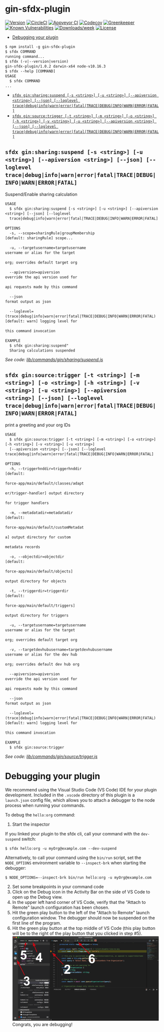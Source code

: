 gin-sfdx-plugin
===============



[![Version](https://img.shields.io/npm/v/gin-sfdx-plugin.svg)](https://npmjs.org/package/gin-sfdx-plugin)
[![CircleCI](https://circleci.com/gh/dieffrei/gin-sfdx-plugin/tree/master.svg?style=shield)](https://circleci.com/gh/dieffrei/gin-sfdx-plugin/tree/master)
[![Appveyor CI](https://ci.appveyor.com/api/projects/status/github/dieffrei/gin-sfdx-plugin?branch=master&svg=true)](https://ci.appveyor.com/project/heroku/gin-sfdx-plugin/branch/master)
[![Codecov](https://codecov.io/gh/dieffrei/gin-sfdx-plugin/branch/master/graph/badge.svg)](https://codecov.io/gh/dieffrei/gin-sfdx-plugin)
[![Greenkeeper](https://badges.greenkeeper.io/dieffrei/gin-sfdx-plugin.svg)](https://greenkeeper.io/)
[![Known Vulnerabilities](https://snyk.io/test/github/dieffrei/gin-sfdx-plugin/badge.svg)](https://snyk.io/test/github/dieffrei/gin-sfdx-plugin)
[![Downloads/week](https://img.shields.io/npm/dw/gin-sfdx-plugin.svg)](https://npmjs.org/package/gin-sfdx-plugin)
[![License](https://img.shields.io/npm/l/gin-sfdx-plugin.svg)](https://github.com/dieffrei/gin-sfdx-plugin/blob/master/package.json)

<!-- toc -->
* [Debugging your plugin](#debugging-your-plugin)
<!-- tocstop -->
<!-- install -->
<!-- usage -->
```sh-session
$ npm install -g gin-sfdx-plugin
$ sfdx COMMAND
running command...
$ sfdx (-v|--version|version)
gin-sfdx-plugin/1.0.2 darwin-x64 node-v10.16.3
$ sfdx --help [COMMAND]
USAGE
  $ sfdx COMMAND
...
```
<!-- usagestop -->
<!-- commands -->
* [`sfdx gin:sharing:suspend [-s <string>] [-u <string>] [--apiversion <string>] [--json] [--loglevel trace|debug|info|warn|error|fatal|TRACE|DEBUG|INFO|WARN|ERROR|FATAL]`](#sfdx-ginsharingsuspend--s-string--u-string---apiversion-string---json---loglevel-tracedebuginfowarnerrorfataltracedebuginfowarnerrorfatal)
* [`sfdx gin:source:trigger [-t <string>] [-m <string>] [-o <string>] [-h <string>] [-v <string>] [-u <string>] [--apiversion <string>] [--json] [--loglevel trace|debug|info|warn|error|fatal|TRACE|DEBUG|INFO|WARN|ERROR|FATAL]`](#sfdx-ginsourcetrigger--t-string--m-string--o-string--h-string--v-string--u-string---apiversion-string---json---loglevel-tracedebuginfowarnerrorfataltracedebuginfowarnerrorfatal)

## `sfdx gin:sharing:suspend [-s <string>] [-u <string>] [--apiversion <string>] [--json] [--loglevel trace|debug|info|warn|error|fatal|TRACE|DEBUG|INFO|WARN|ERROR|FATAL]`

Suspend/Enable sharing calculation

```
USAGE
  $ sfdx gin:sharing:suspend [-s <string>] [-u <string>] [--apiversion <string>] [--json] [--loglevel 
  trace|debug|info|warn|error|fatal|TRACE|DEBUG|INFO|WARN|ERROR|FATAL]

OPTIONS
  -s, --scope=sharingRule|groupMembership                                           [default: sharingRule] scope...

  -u, --targetusername=targetusername                                               username or alias for the target
                                                                                    org; overrides default target org

  --apiversion=apiversion                                                           override the api version used for
                                                                                    api requests made by this command

  --json                                                                            format output as json

  --loglevel=(trace|debug|info|warn|error|fatal|TRACE|DEBUG|INFO|WARN|ERROR|FATAL)  [default: warn] logging level for
                                                                                    this command invocation

EXAMPLE
  $ sfdx gin:sharing:suspend" 
  Sharing calculations suspended
```

_See code: [lib/commands/gin/sharing/suspend.js](https://github.com/globalinternet/gin-sfdx-plugin/blob/v1.0.2/lib/commands/gin/sharing/suspend.js)_

## `sfdx gin:source:trigger [-t <string>] [-m <string>] [-o <string>] [-h <string>] [-v <string>] [-u <string>] [--apiversion <string>] [--json] [--loglevel trace|debug|info|warn|error|fatal|TRACE|DEBUG|INFO|WARN|ERROR|FATAL]`

print a greeting and your org IDs

```
USAGE
  $ sfdx gin:source:trigger [-t <string>] [-m <string>] [-o <string>] [-h <string>] [-v <string>] [-u <string>] 
  [--apiversion <string>] [--json] [--loglevel trace|debug|info|warn|error|fatal|TRACE|DEBUG|INFO|WARN|ERROR|FATAL]

OPTIONS
  -h, --triggerhnddir=triggerhnddir                                                 [default:
                                                                                    force-app/main/default/classes/adapt
                                                                                    er/trigger-handler] output directory
                                                                                    for trigger handlers

  -m, --metadatadir=metadatadir                                                     [default:
                                                                                    force-app/main/default/customMetadat
                                                                                    a] output directory for custom
                                                                                    metadata records

  -o, --objectdir=objectdir                                                         [default:
                                                                                    force-app/main/default/objects]
                                                                                    output directory for objects

  -t, --triggerdir=triggerdir                                                       [default:
                                                                                    force-app/main/default/triggers]
                                                                                    output directory for triggers

  -u, --targetusername=targetusername                                               username or alias for the target
                                                                                    org; overrides default target org

  -v, --targetdevhubusername=targetdevhubusername                                   username or alias for the dev hub
                                                                                    org; overrides default dev hub org

  --apiversion=apiversion                                                           override the api version used for
                                                                                    api requests made by this command

  --json                                                                            format output as json

  --loglevel=(trace|debug|info|warn|error|fatal|TRACE|DEBUG|INFO|WARN|ERROR|FATAL)  [default: warn] logging level for
                                                                                    this command invocation

EXAMPLE
  $ sfdx gin:source:trigger
```

_See code: [lib/commands/gin/source/trigger.js](https://github.com/globalinternet/gin-sfdx-plugin/blob/v1.0.2/lib/commands/gin/source/trigger.js)_
<!-- commandsstop -->
<!-- debugging-your-plugin -->
# Debugging your plugin
We recommend using the Visual Studio Code (VS Code) IDE for your plugin development. Included in the `.vscode` directory of this plugin is a `launch.json` config file, which allows you to attach a debugger to the node process when running your commands.

To debug the `hello:org` command: 
1. Start the inspector
  
If you linked your plugin to the sfdx cli, call your command with the `dev-suspend` switch: 
```sh-session
$ sfdx hello:org -u myOrg@example.com --dev-suspend
```
  
Alternatively, to call your command using the `bin/run` script, set the `NODE_OPTIONS` environment variable to `--inspect-brk` when starting the debugger:
```sh-session
$ NODE_OPTIONS=--inspect-brk bin/run hello:org -u myOrg@example.com
```

2. Set some breakpoints in your command code
3. Click on the Debug icon in the Activity Bar on the side of VS Code to open up the Debug view.
4. In the upper left hand corner of VS Code, verify that the "Attach to Remote" launch configuration has been chosen.
5. Hit the green play button to the left of the "Attach to Remote" launch configuration window. The debugger should now be suspended on the first line of the program. 
6. Hit the green play button at the top middle of VS Code (this play button will be to the right of the play button that you clicked in step #5).
<br><img src=".images/vscodeScreenshot.png" width="480" height="278"><br>
Congrats, you are debugging!
